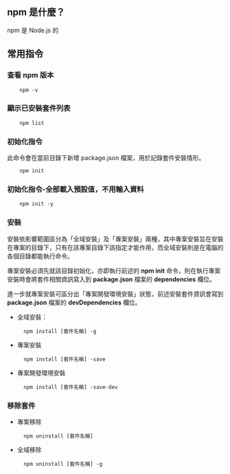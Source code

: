 ## npm 是什麼？
npm 是 Node.js 的
## 常用指令
### 查看 npm 版本  
        npm -v

### 顯示已安裝套件列表
        npm list


### 初始化指令
此命令會在當前目錄下新增 package.json 檔案，用於記錄套件安裝情形。 

        npm init

### 初始化指令-全部載入預設值，不用輸入資料
        npm init -y

### 安裝
安裝依影響範圍區分為「全域安裝」及「專案安裝」兩種，其中專案安裝旨在安裝在專案的目錄下，只有在該專案目錄下該指定才能作用，而全域安裝則是在電腦的各個目錄都能執行命令。  

專案安裝必須先就該目錄初始化，亦即執行前述的 **npm init** 命令，則在執行專案安裝時會將套件相關資訊寫入到 **package.json** 檔案的 **dependencies** 欄位。  

進一步就專案安裝可區分出「專案開發環境安裝」狀態，前述安裝套件資訊會寫到 **package.json** 檔案的 **devDependencies** 欄位。

* 全域安裝：  

        npm install [套件名稱] -g

* 專案安裝

        npm install [套件名稱] -save

* 專案開發環境安裝

        npm install [套件名稱] -save-dev 

### 移除套件 
* 專案移除  

        npm uninstall [套件名稱]

* 全域移除  

        npm uninstall [套件名稱] -g
